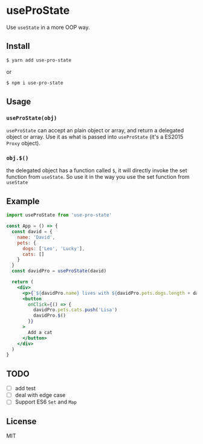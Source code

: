 # useProState

Use `useState` in a more OOP way.

## Install

```bash
$ yarn add use-pro-state
```

or

```bash
$ npm i use-pro-state
```

## Usage

### `useProState(obj)`

`useProState` can accept an plain object or array, and return a delegated object or array. Use it as what is passed into `useProState` (it's a ES2015 `Proxy` object).

### `obj.$()`

the delegated object has a function called `$`, it will directly invoke the set function from `useState`. So use it in the way you use the set function from `useState`

## Example

```jsx
import useProState from 'use-pro-state'

const App = () => {
  const david = {
    name: 'David',
    pets: {
      dogs: ['Leo', 'Lucky'],
      cats: []
    }
  }
  const davidPro = useProState(david)

  return (
    <div>
      <p>{`${davidPro.name} lives with ${davidPro.pets.dogs.length + davidPro.pets.cats.length} pets`}</p>
      <button
        onClick={() => {
          davidPro.pets.cats.push('Lisa')
          davidPro.$()
        }}
      >
        Add a cat
      </button>
    </div>
  )
}
```

## TODO

- [ ] add test
- [ ] deal with edge case
- [ ] Support ES6 `Set` and `Map`

## License

MIT
